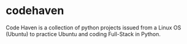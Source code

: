 # codehaven
Code Haven is a collection of python projects issued from a Linux OS (Ubuntu) to practice Ubuntu and coding Full-Stack in Python.
